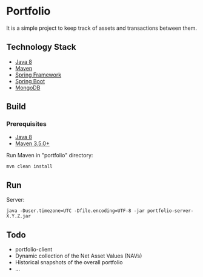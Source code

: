 # Portfolio

It is a simple project to keep track of assets and transactions between them.

## Technology Stack

* [Java 8](http://www.java.com)
* [Maven](http://maven.apache.org)
* [Spring Framework](https://spring.io)
* [Spring Boot](https://projects.spring.io/spring-boot)
* [MongoDB](https://www.mongodb.com)

## Build

### Prerequisites

* [Java 8](http://www.java.com)
* [Maven 3.5.0+](http://maven.apache.org)

Run Maven in "portfolio" directory:
```
mvn clean install
```

## Run

Server:
```
java -Duser.timezone=UTC -Dfile.encoding=UTF-8 -jar portfolio-server-X.Y.Z.jar
```

## Todo

* portfolio-client
* Dynamic collection of the Net Asset Values (NAVs)
* Historical snapshots of the overall portfolio
* ...
